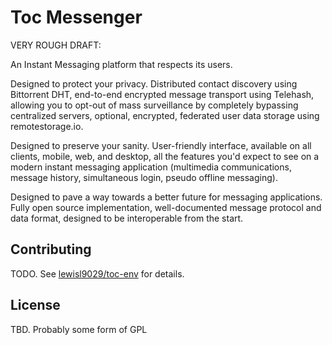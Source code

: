 # Toc Messenger

VERY ROUGH DRAFT:

An Instant Messaging platform that respects its users.

Designed to protect your privacy. Distributed contact discovery using Bittorrent DHT, end-to-end encrypted message transport using Telehash, allowing you to opt-out of mass surveillance by completely bypassing centralized servers, optional, encrypted, federated user data storage using remotestorage.io.

Designed to preserve your sanity. User-friendly interface, available on all clients, mobile, web, and desktop, all the features you'd expect to see on a modern instant messaging application (multimedia communications, message history, simultaneous login, pseudo offline messaging).

Designed to pave a way towards a better future for messaging applications. Fully open source implementation, well-documented message protocol and data format, designed to be interoperable from the start.

## Contributing
TODO. See [lewisl9029/toc-env](https://github.com/lewisl9029/toc-env) for details.

## License
TBD. Probably some form of GPL
